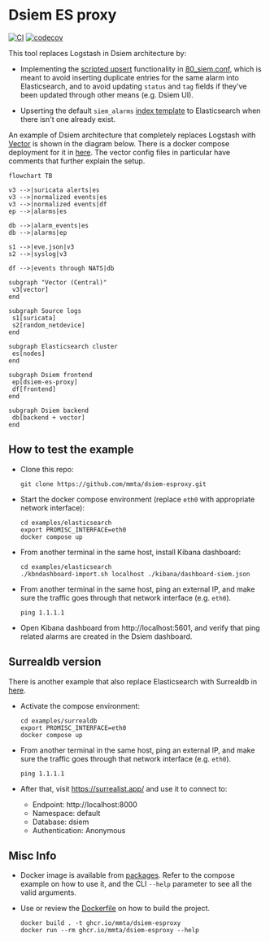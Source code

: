 # Dsiem ES proxy

[![CI](https://github.com/mmta/dsiem-esproxy/actions/workflows/publish.yml/badge.svg)](https://github.com/mmta/dsiem-esproxy/actions/workflows/publish.yml) [![codecov](https://codecov.io/gh/mmta/dsiem-esproxy/graph/badge.svg?token=45U8133AID)](https://codecov.io/gh/mmta/dsiem-esproxy)

This tool replaces Logstash in Dsiem architecture by:

- Implementing the [scripted upsert](https://www.elastic.co/guide/en/elasticsearch/reference/current/docs-update.html#scripted_upsert) functionality in [80_siem.conf](https://github.com/defenxor/dsiem-rs/blob/90945c2f5d5be15070b74d5a71f7dca6eff919ea/deployments/docker/conf/logstash/conf.d/80_siem.conf#L119), which is meant to avoid inserting duplicate entries for the same alarm into Elasticsearch, and to avoid updating `status` and `tag` fields if they've been updated through other means (e.g. Dsiem UI).

- Upserting the default `siem_alarms` [index template](https://github.com/defenxor/dsiem-rs/blob/master/deployments/docker/conf/logstash/index-template.d/es7/siem_alarms-template.json) to Elasticsearch when there isn't one already exist.

An example of Dsiem architecture that completely replaces Logstash with [Vector](https://vector.dev/) is shown in the diagram below. There is a docker compose deployment for it in [here](./examples/elasticsearch/). The vector config files in particular have comments that further explain the setup.

```mermaid
flowchart TB

v3 -->|suricata alerts|es
v3 -->|normalized events|es
v3 -->|normalized events|df
ep -->|alarms|es

db -->|alarm_events|es
db -->|alarms|ep

s1 -->|eve.json|v3
s2 -->|syslog|v3

df -->|events through NATS|db

subgraph "Vector (Central)"
 v3[vector]
end

subgraph Source logs
 s1[suricata]
 s2[random_netdevice]
end

subgraph Elasticsearch cluster
 es[nodes]
end

subgraph Dsiem frontend
 ep[dsiem-es-proxy]
 df[frontend]
end

subgraph Dsiem backend
 db[backend + vector]
end

```

## How to test the example

- Clone this repo:

  ```shell
  git clone https://github.com/mmta/dsiem-esproxy.git
  ```
- Start the docker compose environment (replace `eth0` with appropriate network interface):
  ```shell
  cd examples/elasticsearch
  export PROMISC_INTERFACE=eth0
  docker compose up
  ```
- From another terminal in the same host, install Kibana dashboard:
  ```shell
  cd examples/elasticsearch
  ./kbndashboard-import.sh localhost ./kibana/dashboard-siem.json 
  ```
- From another terminal in the same host, ping an external IP, and make sure the traffic goes through that network interface (e.g. `eth0`).
  ```shell
  ping 1.1.1.1
  ```
- Open Kibana dashboard from http://localhost:5601, and verify that ping related alarms are created in the Dsiem dashboard.

## Surrealdb version

There is another example that also replace Elasticsearch with Surrealdb in [here](./examples/surrealdb/).

- Activate the compose environment: 

  ```shell
  cd examples/surrealdb
  export PROMISC_INTERFACE=eth0
  docker compose up
  ```

- From another terminal in the same host, ping an external IP, and make sure the traffic goes through that network interface (e.g. `eth0`).

  ```shell
  ping 1.1.1.1
  ```

- After that, visit https://surrealist.app/ and use it to connect to:

  - Endpoint: http://localhost:8000
  - Namespace: default
  - Database: dsiem
  - Authentication: Anonymous

## Misc Info

- Docker image is available from [packages](https://github.com/mmta/dsiem-esproxy/pkgs/container/dsiem-esproxy). Refer to the compose example on how to use it, and the CLI `--help` parameter to see all the valid arguments.

- Use or review the [Dockerfile](./Dockerfile) on how to build the project.
  ```shell
  docker build . -t ghcr.io/mmta/dsiem-esproxy
  docker run --rm ghcr.io/mmta/dsiem-esproxy --help
  ```
